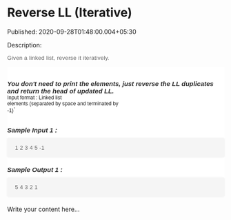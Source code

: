 # Reverse LL (Iterative)

Published: 2020-09-28T01:48:00.004+05:30

Description: 
      <p><span style="background-color: white; color: #626262;
      font-family: Muli, sans-serif; font-size: 13px; letter-spacing: 0.3px;">Given a linked
      list, reverse it iteratively.</span></p><div _ngcontent-gph-c266=""
      class="description" style="background-color: white; font-family: Muli, sans-serif; margin:
      0px; padding: 30px 0px 0px;"><h5
      id="you-don-39-t-need-to-print-the-elements-just-reverse-the-ll-duplicates-and-return-the-head-of-updated-ll"
      style="color: #2d2d2d; font-size: 15px; margin: 0px; padding: 0px;">You don't need to print
      the elements, just reverse the LL duplicates and return the head of updated
      LL.</h5><p style="margin: 0px; padding: 0px;"><code style="font-family: Muli,
      sans-serif; margin: 0px; padding: 0px;">Input format : Linked list elements (separated by
      space and terminated by -1)</code>`</p></div><div _ngcontent-gph-c266=""
      class="description" style="background-color: white; font-family: Muli, sans-serif; margin:
      0px; padding: 30px 0px 0px;"><h5 style="color: #2d2d2d; font-size: 15px; margin: 0px;
      padding: 0px;">Sample Input 1 :</h5><pre style="background-color: whitesmoke;
      border-radius: 4px; box-shadow: rgba(0, 0, 0, 0.06) 0px 0px 4px 0px; font-family: Muli,
      sans-serif; font-weight: 600; margin-bottom: 20px; margin-top: 10px; max-width: 866px;
      overflow-x: hidden; padding: 15px 18px; white-space: pre-wrap;"><code style="color:
      #626262; font-family: Muli, sans-serif; font-size: 13px; font-weight: 400; letter-spacing:
      0.23px; margin: 0px; padding: 0px;">1 2 3 4 5 -1
      </code></pre><h5 style="color: #2d2d2d; font-size: 15px; margin: 0px; padding:
      0px;">Sample Output 1 :</h5><pre style="background-color: whitesmoke;
      border-radius: 4px; box-shadow: rgba(0, 0, 0, 0.06) 0px 0px 4px 0px; font-family: Muli,
      sans-serif; font-weight: 600; margin-bottom: 20px; margin-top: 10px; max-width: 866px;
      overflow-x: hidden; padding: 15px 18px; white-space: pre-wrap;"><code style="color:
      #626262; font-family: Muli, sans-serif; font-size: 13px; font-weight: 400; letter-spacing:
      0.23px; margin: 0px; padding: 0px;">5 4 3 2 1</code></pre></div>
      <script
      src="https://gist.github.com/Svastikkka/d6c3101c4983b8130c71d99b1f24265c.js"></script>

Write your content here...
